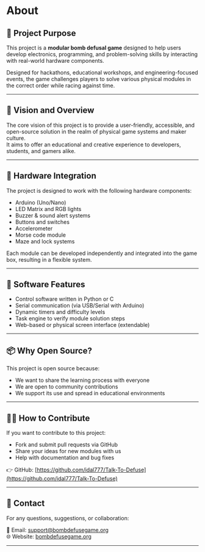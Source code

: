 # About

## 🎯 Project Purpose

This project is a **modular bomb defusal game** designed to help users develop electronics, programming, and problem-solving skills by interacting with real-world hardware components.

Designed for hackathons, educational workshops, and engineering-focused events, the game challenges players to solve various physical modules in the correct order while racing against time.

---

## 🌟 Vision and Overview

The core vision of this project is to provide a user-friendly, accessible, and open-source solution in the realm of physical game systems and maker culture.  
It aims to offer an educational and creative experience to developers, students, and gamers alike.

---

## 🔌 Hardware Integration

The project is designed to work with the following hardware components:

- Arduino (Uno/Nano)  
- LED Matrix and RGB lights  
- Buzzer & sound alert systems  
- Buttons and switches  
- Accelerometer  
- Morse code module  
- Maze and lock systems  

Each module can be developed independently and integrated into the game box, resulting in a flexible system.

---

## 🧠 Software Features

- Control software written in Python or C  
- Serial communication (via USB/Serial with Arduino)  
- Dynamic timers and difficulty levels  
- Task engine to verify module solution steps  
- Web-based or physical screen interface (extendable)  

---

## 📦 Why Open Source?

This project is open source because:

- We want to share the learning process with everyone  
- We are open to community contributions  
- We support its use and spread in educational environments  

---

## 👨‍💻 How to Contribute

If you want to contribute to this project:

- Fork and submit pull requests via GitHub  
- Share your ideas for new modules with us  
- Help with documentation and bug fixes  

👉 GitHub: [https://github.com/idal777/Talk-To-Defuse](https://github.com/idal777/Talk-To-Defuse)

---

## 📧 Contact

For any questions, suggestions, or collaboration:

📩 Email: support@bombdefusegame.org  
🌐 Website: [bombdefusegame.org](https://bombdefusegame.org)  


---

